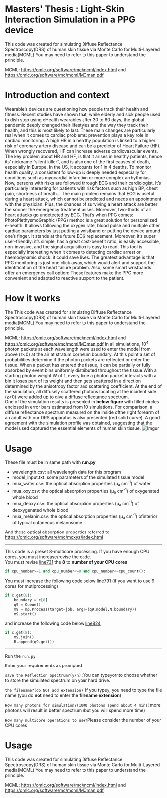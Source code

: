 # Masters' Thesis : Light-Skin Interaction Simulation in a PPG device

This code was created for simulating Diffuse Reflectance Spectroscopy(DRS) of human skin tissue via Monte Carlo for Multi-Layered media(MCML)
You may need to refer to this paper to understand the principle.

MCML: https://omlc.org/software/mc/mcml/index.html and https://omlc.org/software/mc/mcml/MCman.pdf

# Introduction and context
Wearable’s devices are questioning how people track their health and fitness. Recent studies have shown that, while elderly and sick people used to dish stop using eHealth wearables after 30 to 60 days, the global pandemic deeply changed their lifestyles and the way they track their health, and this is most likely to last. These main changes are particularly real when it comes to cardiac problems: prevention plays a key role in cardiac monitoring. A high HR in a healthy population is linked to a higher risk of coronary artery disease and can be a predictor of Heart Failure (HF). When wrongly recovered, HF can increase adverse cardiovascular events. The key problem about HR and HF, is that it arises in healthy patients, hence its’ nickname “silent killer”, and is also one of the first causes of death, especially in Europe. In the US, it accounts for 1 in 4 deaths. To monitor health quality, a consistent follow-up is deeply needed especially for conditions such as myocardial infarction or more complex arrhythmias. Now, persons with risks are followed through ECG and their cardiologist. It’s particularly interesting for patients with risk factors such as high BP, chest pain, shortness of breath… The main problem remains that ECG is useful during a heart attack, which cannot be predicted and needs an appointment with the physician. Plus, the chances of surviving a heart attack are better the sooner the emergency treatment arises. Moreover, two-thirds of all heart attacks go undetected by ECG. That’s when PPG comes: PhotoPlethysmoGraphic (PPG) method is a great solution for personalized e-health: It allows following the oxygen rate, blood pulse and multiple other cardiac parameters by just putting a wristband or putting the device around one’s finger. It stands at the future ECG replacement. Moreover, it’s super user-friendly: it’s simple, has a great cost-benefit ratio, is easily accessible, non-invasive, and the signal acquisition is easy to read. This tool is especially interesting when it comes to detecting cardiac arrest or haemodynamic shock: it could save lives. The greatest advantage is that PPG monitoring is just one click away, which would alert and support the identification of the heart failure problem. Also, some smart wristbands offer an emergency call option: These features make the PPG more convenient and adapted to reactive support to the patient.


# How it works
The 
This code was created for simulating Diffuse Reflectance Spectroscopy(DRS) of human skin tissue via Monte Carlo for Multi-Layered media(MCML).You may need to refer to this paper to understand the principle.

MCML: https://omlc.org/software/mc/mcml/index.html and https://omlc.org/software/mc/mcml/MCman.pdf
In all simulations, 10<sup>4</sup> photon packets at each wavelength were used to enter the model from above (z<0) at the air at stratum corneum boundary. At this point a set of probabilities determine if the photon packets are reflected or enter the tissue. When a packet has entered the tissue, it can be partially or fully absorbed by event bins uniformly distributed throughout the tissue.With a starting photon weight W of 1, every time a photon packet interacts with a bin it loses part of its weight and then gets scattered in a direction determined by the anisotropy factor and scattering coefficient. At the end of the simulation, all diffusely scattered photons locating at the incident side (z<0) were added up to give a diffuse reflectance spectrum. </br>
One of the simulation results is presented in **below figure** with filled circles enclosed in error bars estimated from 10 simulations.
For comparison, a diffuse reflectance spectrum measured on the inside ofthe right forearm of an adult with our DRS apparatus is also presented (red solid curve). A good agreement with the simulation profile was obtained, suggesting that the model used captured the essential elements of human skin tissue.
![Imgur](https://i.imgur.com/cHXjQje.jpg "Monte-Carlo multilayer simulation (solid circles with error bars) and measured (red solid curve) diffuse reflectance spectrum of human skin tissue.")

# Usage
These file must be in same path with **run.py**</br>
+ wavelength.csv: all wavelength data for this program
+ model_input.txt: some parameters of the simulated tissue model
+ mua_water.csv: the optical absorption properties (μ<sub>a</sub> cm<sup>-1</sup>) of water
+ mua_oxy.csv: the optical absorption properties (μ<sub>a</sub> cm<sup>-1</sup>) of oxygenated whole blood
+ mua_deoxy.csv: the optical absorption properties (μ<sub>a</sub> cm<sup>-1</sup>) of deoxygenated whole blood
+ mua_melanin.csv: the optical absorption properties (μ<sub>a</sub> cm<sup>-1</sup>) ofinterior of typical cutaneous melanosome</br>

And these optical absorption properties referred to https://omlc.org/software/mc/mcxyz/index.html
- - -
This code is a preset 8-multicore processing. If you have enough CPU cores, you must increase/revise the code.</br>
You must revise [line731](https://github.com/GarrettTW/MCML_simulate-spectroscopy/blob/33d8c457c14ce4164e525d4fda282cfcbaf2abc0/run.py#L731) the **8** to **number of your CPU cores**

```python
if cpu_number>=1 and cpu_number<=8 and cpu_number<=cpu_count(): 
```

You must increase the following code below [line791](https://github.com/GarrettTW/MCML_simulate-spectroscopy/blob/33d8c457c14ce4164e525d4fda282cfcbaf2abc0/run.py#L791) (if you want to use 9 cores for mutiprocessing)

```python
if c.get(8):
    boundary = c[8]
    q9 = Queue()
    m9 = mp.Process(target=job, args=(q9,model,N,boundary))
    m9.start()                        
```
and increase the following code below [line824](https://github.com/GarrettTW/MCML_simulate-spectroscopy/blob/33d8c457c14ce4164e525d4fda282cfcbaf2abc0/run.py#L824)

```python
if c.get(8):
    m9.join()
    R.append(q9.get())                     
```
- - -
Run the `run.py`

Enter your requirements as prompted

`save the Reflection Spectrum?(y/n):`You can type`y`or`n`to choose whether to store the simulated spectrum on your hard drive.
    
`the filename?(do NOT add extension):`If you type`y`, you need to type the file name (you do **not** need to enter the **filename extension**)
    
`How many photons for simulation?(1000 photons spend about 4 mins)`more photons will result in better spectrum (but you will spend more time)

`How many multicore operations to use?`Please consider the number of your CPU cores

# Usage
This code was created for simulating Diffuse Reflectance Spectroscopy(DRS) of human skin tissue via Monte Carlo for Multi-Layered media(MCML)
You may need to refer to this paper to understand the principle.

MCML: https://omlc.org/software/mc/mcml/index.html and https://omlc.org/software/mc/mcml/MCman.pdf
